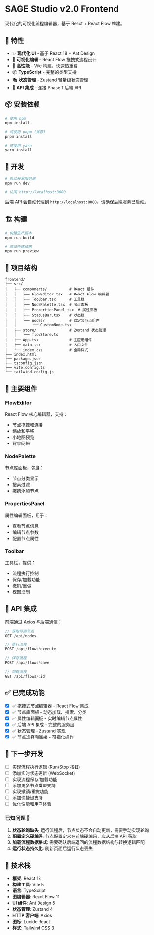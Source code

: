 # SAGE Studio v2.0 Frontend

现代化的可视化流程编辑器，基于 React + React Flow 构建。

## 🎯 特性

- ✨ **现代化 UI** - 基于 React 18 + Ant Design
- 🎨 **可视化编辑** - React Flow 拖拽式流程设计
- 🚀 **高性能** - Vite 构建，快速热重载
- 📦 **TypeScript** - 完整的类型支持
- 🎭 **状态管理** - Zustand 轻量级状态管理
- 🔌 **API 集成** - 连接 Phase 1 后端 API

## 📦 安装依赖

```bash
# 使用 npm
npm install

# 或使用 pnpm (推荐)
pnpm install

# 或使用 yarn
yarn install
```

## 🚀 开发

```bash
# 启动开发服务器
npm run dev

# 访问 http://localhost:3000
```

后端 API 会自动代理到 `http://localhost:8080`，请确保后端服务已启动。

## 🏗️ 构建

```bash
# 构建生产版本
npm run build

# 预览构建结果
npm run preview
```

## 📁 项目结构

```
frontend/
├── src/
│   ├── components/          # React 组件
│   │   ├── FlowEditor.tsx   # React Flow 编辑器
│   │   ├── Toolbar.tsx      # 工具栏
│   │   ├── NodePalette.tsx  # 节点面板
│   │   ├── PropertiesPanel.tsx  # 属性面板
│   │   ├── StatusBar.tsx    # 状态栏
│   │   └── nodes/           # 自定义节点组件
│   │       └── CustomNode.tsx
│   ├── store/               # Zustand 状态管理
│   │   └── flowStore.ts
│   ├── App.tsx              # 主应用组件
│   ├── main.tsx             # 入口文件
│   └── index.css            # 全局样式
├── index.html
├── package.json
├── tsconfig.json
├── vite.config.ts
└── tailwind.config.js
```

## 🎨 主要组件

### FlowEditor
React Flow 核心编辑器，支持：
- 节点拖拽和连接
- 缩放和平移
- 小地图预览
- 背景网格

### NodePalette
节点库面板，包含：
- 节点分类显示
- 搜索过滤
- 拖拽添加节点

### PropertiesPanel
属性编辑面板，用于：
- 查看节点信息
- 编辑节点参数
- 配置节点属性

### Toolbar
工具栏，提供：
- 流程执行控制
- 保存/加载功能
- 撤销/重做
- 视图控制

## 🔌 API 集成

前端通过 Axios 与后端通信：

```typescript
// 获取可用节点
GET /api/nodes

// 执行流程
POST /api/flows/execute

// 保存流程
POST /api/flows/save

// 加载流程
GET /api/flows/:id
```

## ✅ 已完成功能

- [x] ✅ 拖拽式节点编辑器 - React Flow 集成
- [x] ✅ 节点库面板 - 动态加载、搜索、分类
- [x] ✅ 属性编辑面板 - 实时编辑节点属性
- [x] ✅ 后端 API 集成 - 完整的服务层
- [x] ✅ 状态管理 - Zustand 实现
- [x] ✅ 节点选择和连接 - 可视化操作

## 🎯 下一步开发

- [ ] 实现流程执行逻辑 (Run/Stop 按钮)
- [ ] 添加实时状态更新 (WebSocket)
- [ ] 实现流程保存/加载功能
- [ ] 添加更多节点类型支持
- [ ] 实现撤销/重做功能
- [ ] 添加快捷键支持
- [ ] 优化性能和用户体验

### 已知问题 🐛

1. **状态轮询缺失**: 运行流程后，节点状态不会自动更新，需要手动实现轮询
2. **配置定义硬编码**: 节点配置定义在前端硬编码，应从后端 API 获取
3. **加载流程数据格式**: 需要确认后端返回的流程数据结构与转换逻辑匹配
4. **运行状态持久化**: 刷新页面后运行状态丢失

## 📝 技术栈

- **框架**: React 18
- **构建工具**: Vite 5
- **语言**: TypeScript
- **图编辑器**: React Flow 11
- **UI 组件**: Ant Design 5
- **状态管理**: Zustand 4
- **HTTP 客户端**: Axios
- **图标**: Lucide React
- **样式**: Tailwind CSS 3
